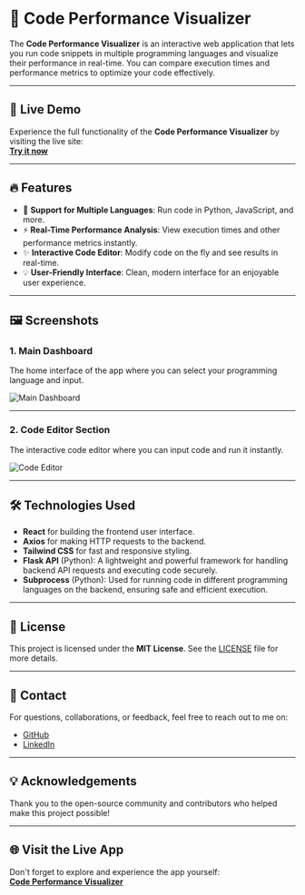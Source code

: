 # 🎯 **Code Performance Visualizer**

The **Code Performance Visualizer** is an interactive web application that lets you run code snippets in multiple programming languages and visualize their performance in real-time. You can compare execution times and performance metrics to optimize your code effectively.

---

## 🚀 **Live Demo**

Experience the full functionality of the **Code Performance Visualizer** by visiting the live site:  
[**Try it now**](https://zaidimurtaza.github.io/Function-Performance/)

---

## 🔥 **Features**

- 🔄 **Support for Multiple Languages**: Run code in Python, JavaScript, and more.
- ⚡ **Real-Time Performance Analysis**: View execution times and other performance metrics instantly.
- ✨ **Interactive Code Editor**: Modify code on the fly and see results in real-time.
- 💡 **User-Friendly Interface**: Clean, modern interface for an enjoyable user experience.

---

## 🖼️ **Screenshots**

### 1. **Main Dashboard**
The home interface of the app where you can select your programming language and input.

![Main Dashboard](./images/dashboard.png)

---

### 2. **Code Editor Section**
The interactive code editor where you can input code and run it instantly.

![Code Editor](./images/code-editor.png)

---

## 🛠️ **Technologies Used**

- **React** for building the frontend user interface.
- **Axios** for making HTTP requests to the backend.
- **Tailwind CSS** for fast and responsive styling.
- **Flask API** (Python): A lightweight and powerful framework for handling backend API requests and executing code securely.
- **Subprocess** (Python): Used for running code in different programming languages on the backend, ensuring safe and efficient execution.

---

## 📜 **License**

This project is licensed under the **MIT License**. See the [LICENSE](LICENSE) file for more details.

---

## 💬 **Contact**

For questions, collaborations, or feedback, feel free to reach out to me on:

- [GitHub](https://github.com/zaidimurtaza)
- [LinkedIn](https://www.linkedin.com/in/zaidimurtaza)

---

## 💡 **Acknowledgements**

Thank you to the open-source community and contributors who helped make this project possible!

---

## 🌐 **Visit the Live App**

Don't forget to explore and experience the app yourself:  
[**Code Performance Visualizer**](https://zaidimurtaza.github.io/Function-Performance/)
